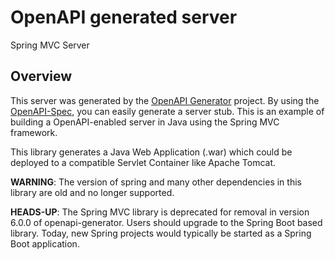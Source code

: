 # OpenAPI generated server

Spring MVC Server

## Overview
This server was generated by the [OpenAPI Generator](https://openapi-generator.tech) project.  By using the [OpenAPI-Spec](https://openapis.org), you can easily generate a server stub.
This is an example of building a OpenAPI-enabled server in Java using the Spring MVC framework.

This library generates a Java Web Application (.war) which could be deployed to a compatible Servlet Container like
Apache Tomcat.

**WARNING**: The version of spring and many other dependencies in this library are old and no longer supported.

**HEADS-UP**: The Spring MVC library is deprecated for removal in version 6.0.0 of openapi-generator. Users should
upgrade to the Spring Boot based library. Today, new Spring projects would typically be started as a Spring Boot application.

